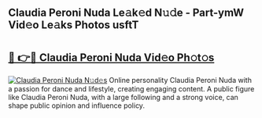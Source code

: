 ## Claudia Peroni Nuda Le𝚊k𝚎d N𝚞𝚍e - Part-ymW Vid𝚎o Le𝚊ks Photos usftT

# <h2><a href="http://fbd6qwz.evod.top/?m=Claudia+Peroni+Nuda">🔗 👉🔴 Claudia Peroni Nuda Vid𝚎o Ph𝚘t𝚘s</a></h2>

[![Claudia Peroni Nuda N𝚞d𝚎s](https://i.imgur.com/8V9OHl7.gif)](http://fbd6qwz.evod.top/?m=Claudia+Peroni+Nuda)
Online personality Claudia Peroni Nuda with a passion for dance and lifestyle, creating engaging content. A public figure like Claudia Peroni Nuda, with a large following and a strong voice, can shape public opinion and influence policy. 
